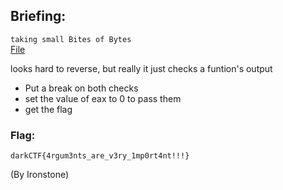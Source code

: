 ## Briefing:   
`taking small Bites of Bytes`  
[File](https://mega.nz/file/mlsCWB7T#lwugwGvPqTnvN4iIRzkb3sJMR2B-Ib6lxK9--k6fmxc)

looks hard to reverse, but really it just checks a funtion's output

- Put a break on both checks
- set the value of eax to 0 to pass them
- get the flag

### Flag: 
```darkCTF{4rgum3nts_are_v3ry_1mp0rt4nt!!!}```


(By Ironstone)
